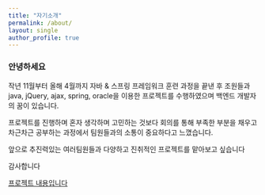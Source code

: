 ```yaml
---
title: "자기소개"
permalink: /about/
layout: single
author_profile: true
---
```


### 안녕하세요

작년 11월부터 올해 4월까지 자바 & 스프링 프레임워크 훈련 과정을 끝낸 후
조원들과 java, jQuery, ajax, spring, oracle을 이용한 프로젝트를 수행하였으며
백엔드 개발자의 꿈이 있습니다.

프로젝트를 진행하며 혼자 생각하며 고민하는 것보다
회의를 통해 부족한 부분을 채우고 차근차근 공부하는 과정에서 팀원들과의 소통이 중요하다고 느꼈습니다.

앞으로 추진력있는 여러팀원들과 다양하고 진취적인 프로젝트를 맡아보고 싶습니다

감사합니다

[프로젝트 내용입니다](https://2KyeongWon.github.io/Project/)
